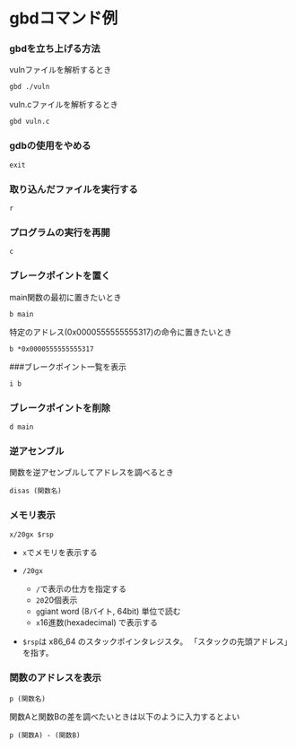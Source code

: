 # gbdコマンド例
### gbdを立ち上げる方法
vulnファイルを解析するとき
```
gbd ./vuln
```
vuln.cファイルを解析するとき
```
gbd vuln.c
```

### gdbの使用をやめる
```
exit
```

### 取り込んだファイルを実行する
```
r
```
### プログラムの実行を再開
```
c
```

### ブレークポイントを置く
main関数の最初に置きたいとき
```
b main
```
特定のアドレス(0x0000555555555317)の命令に置きたいとき
```
b *0x0000555555555317
```

###ブレークポイント一覧を表示
```
i b
```

### ブレークポイントを削除
```
d main
```

### 逆アセンブル
関数を逆アセンブルしてアドレスを調べるとき
```
disas (関数名)
```
### メモリ表示

```
x/20gx $rsp
```
- `x`でメモリを表示する

- `/20gx`
  - `/`で表示の仕方を指定する
  - `20`20個表示
  - `g`giant word (8バイト, 64bit) 単位で読む
  - `x`16進数(hexadecimal) で表示する

- `$rsp`は x86_64 のスタックポインタレジスタ。
「スタックの先頭アドレス」を指す。

### 関数のアドレスを表示
```
p (関数名)
```

関数Aと関数Bの差を調べたいときは以下のように入力するとよい
```
p (関数A) - (関数B)
```